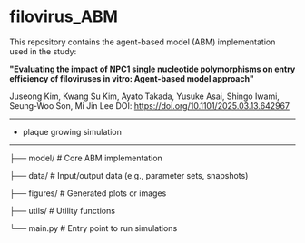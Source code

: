 # filovirus_ABM

This repository contains the agent-based model (ABM) implementation used in the study:

**"Evaluating the impact of NPC1 single nucleotide polymorphisms on entry efficiency of filoviruses in vitro: Agent-based model approach"**

Juseong Kim, Kwang Su Kim, Ayato Takada, Yusuke Asai, Shingo Iwami, Seung-Woo Son, Mi Jin Lee
DOI: https://doi.org/10.1101/2025.03.13.642967



_____

- plaque growing simulation

_____


├── model/              # Core ABM implementation

├── data/               # Input/output data (e.g., parameter sets, snapshots)

├── figures/            # Generated plots or images

├── utils/              # Utility functions

└── main.py             # Entry point to run simulations
